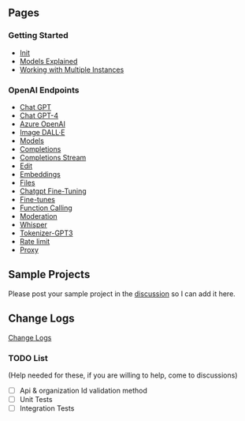 ##  Pages 
### Getting Started
* [Init](Init)
* [Models Explained](Models-explained)
* [Working with Multiple Instances](Working-with-Multiple-Instances)
### OpenAI Endpoints
* [Chat GPT](Chat-GPT)
* [Chat GPT-4](Chat-GPT)
* [Azure OpenAI](Azure-OpenAI)
* [Image DALL·E](Dall-E)  
* [Models](Models)  
* [Completions](Completions)  
* [Completions Stream](Completions-Stream)
* [Edit](Edit)  
* [Embeddings](Embeddings)  
* [Files](Files)  
* [Chatgpt Fine-Tuning](Chatgpt-Fine-Tuning) 
* [Fine-tunes](Fine-Tuning) 
* [Function Calling](Function-Calling) 
* [Moderation](Moderation)
* [Whisper](Whisper)
* [Tokenizer-GPT3](Tokenizer)
* [Rate limit](Rate-limit)
* [Proxy](Proxy)

## Sample Projects
Please post your sample project in the [discussion](https://github.com/betalgo/openai/discussions) so I can add it here.


## Change Logs
[Change Logs](Change-Logs)
### TODO List 
(Help needed for these, if you are willing to help, come to discussions)
- [ ] Api & organization Id validation method
- [ ] Unit Tests
- [ ] Integration Tests